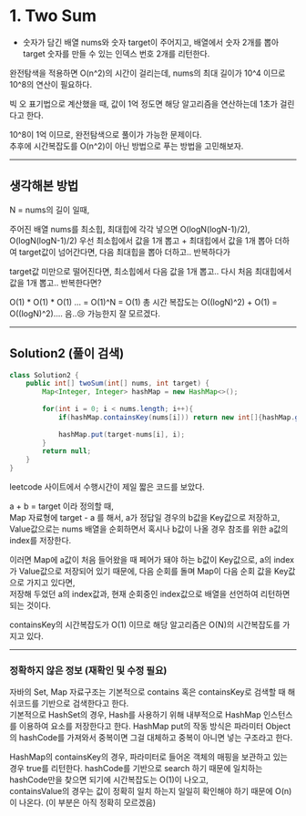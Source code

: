 # 1. Two Sum

- 숫자가 담긴 배열 nums와 숫자 target이 주어지고, 배열에서 숫자 2개를 뽑아 target 숫자를 만들 수 있는 인덱스 번호 2개를 리턴한다.

완전탐색을 적용하면 O(n^2)의 시간이 걸리는데, 
nums의 최대 길이가 10^4 이므로 10^8의 연산이 필요하다.

빅 오 표기법으로 계산했을 때, 값이 1억 정도면 해당 알고리즘을 연산하는데 1초가 걸린다고 한다.

10^8이 1억 이므로, 완전탐색으로 풀이가 가능한 문제이다.  
추후에 시간복잡도를 O(n^2)이 아닌 방법으로 푸는 방법을 고민해보자.

---
## 생각해본 방법

N = nums의 길이 일때,

주어진 배열 nums를 최소힙, 최대힙에 각각 넣으면 O(logN(logN-1)/2), O(logN(logN-1)/2)
우선 최소힙에서 값을 1개 뽑고 + 최대힙에서 값을 1개 뽑아 더하여 target값이 넘어간다면, 다음 최대힙을 뽑아 더하고.. 반복하다가

target값 미만으로 떨어진다면, 최소힙에서 다음 값을 1개 뽑고.. 다시 처음 최대힙에서 값을 1개 뽑고.. 반복한다면?

O(1) * O(1) * O(1) ... = O(1)^N = O(1)
총 시간 복잡도는 O((logN)^2) + O(1) = O((logN)^2).... 음..😢 가능한지 잘 모르겠다.

---
## Solution2 (풀이 검색)

```java
class Solution2 {
    public int[] twoSum(int[] nums, int target) {
        Map<Integer, Integer> hashMap = new HashMap<>();
        
        for(int i = 0; i < nums.length; i++){
            if(hashMap.containsKey(nums[i])) return new int[]{hashMap.get(nums[i]),i};
            
            hashMap.put(target-nums[i], i);
        }
        return null;
    }
}
```

leetcode 사이트에서 수행시간이 제일 짧은 코드를 보았다.

a + b = target 이라 정의할 때,  
Map 자료형에 target - a 를 해서, a가 정답일 경우의 b값을 Key값으로 저장하고,  
Value값으로는 nums 배열을 순회하면서 혹시나 b값이 나올 경우 참조를 위한 a값의 index를 저장한다.

이러면 Map에 a값이 처음 들어왔을 때 페어가 돼야 하는 b값이 Key값으로, a의 index가 Value값으로 저장되어 있기 때문에,
다음 순회를 돌며 Map이 다음 순회 값을 Key값으로 가지고 있다면,  
저장해 두었던 a의 index값과, 현재 순회중인 index값으로 배열을 선언하여 리턴하면 되는 것이다.

containsKey의 시간복잡도가 O(1) 이므로 해당 알고리즘은 O(N)의 시간복잡도를 가지고 있다.

---

### 정확하지 않은 정보 (재확인 및 수정 필요)

자바의 Set, Map 자료구조는 기본적으로 contains 혹은 containsKey로 검색할 때 해쉬코드를 기반으로 검색한다고 한다.  
기본적으로 HashSet의 경우, Hash를 사용하기 위해 내부적으로 HashMap 인스턴스를 이용하여 요소를 저장한다고 한다.
HashMap put의 작동 방식은 파라미터 Object의 hashCode를 가져와서 중복이면 그걸 대체하고 중복이 아니면 넣는 구조라고 한다.

HashMap의 containsKey의 경우, 파라미터로 들어온 객체의 매핑을 보관하고 있는 경우 true를 리턴한다.
hashCode를 기반으로 search 하기 때문에 일치하는 hashCode만을 찾으면 되기에 시간복잡도는 O(1)이 나오고,  
containsValue의 경우는 값이 정확히 일치 하는지 일일히 확인해야 하기 때문에 O(n)이 나온다. (이 부분은 아직 정확히 모르겠음)
